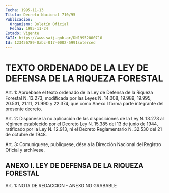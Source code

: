 ```yaml
---
Fecha: 1995-11-13
Título: Decreto Nacional 710/95
Publicación:
  Organismo: Boletín Oficial
  Fecha: 1995-11-24
Estado: Vigente
SAIJ: https://www.saij.gob.ar/DN19952000710
Id: 123456789-0abc-017-0002-5991soterced
---
```

# TEXTO ORDENADO DE LA LEY DE DEFENSA DE LA RIQUEZA FORESTAL

<a id="1"></a>
Art. 1: Apruébase el texto ordenado de la Ley de Defensa de la Riqueza  Forestal N. 13.273, modificada por las Leyes N. 14.008, 19.989, 19.995,  20.531, 21.111, 21.990 y 22.374, que como  Anexo I forma parte integrante del presente decreto.

<a id="2"></a>
Art. 2: Dispónese  la no aplicación de las disposiciones de la Ley N. 13.273 al régimen establecido  por el Decreto Ley N. 15.385 del 13 de junio de 1944, ratificado  por  la  Ley N. 12.913, ni el  Decreto Reglamentario N. 32.530 del 21 de octubre de 1948.

<a id="3"></a>
Art. 3: Comuníquese, publíquese, dése a  la Dirección Nacional del Registro Oficial y archívese.

## ANEXO I. LEY DE DEFENSA DE LA RIQUEZA FORESTAL

<a id="1"></a>
Art. 1: NOTA DE REDACCION - ANEXO NO GRABABLE